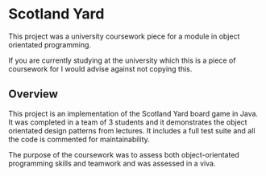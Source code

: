 
# Scotland Yard

This project was a university coursework piece for a module in object orientated programming.

If you are currently studying at the university which this is a piece of coursework for I would advise against not copying this.

## Overview

This project is an implementation of the Scotland Yard board game in Java. It was completed in a team of 3 students and it demonstrates the object orientated design patterns from lectures. It includes a full test suite and all the code is commented for maintainability. 

The purpose of the coursework was to assess both object-orientated programming skills and teamwork and was assessed in a viva. 


